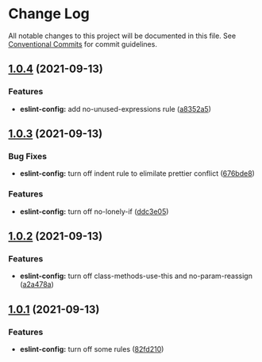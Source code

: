 # Change Log

All notable changes to this project will be documented in this file.
See [Conventional Commits](https://conventionalcommits.org) for commit guidelines.

## [1.0.4](https://github.com/fenghan34/configurations/compare/v1.0.3...v1.0.4) (2021-09-13)

### Features

- **eslint-config:** add no-unused-expressions rule ([a8352a5](https://github.com/fenghan34/configurations/commit/a8352a50843acd37d9df8a92b23f9835455d5dbd))

## [1.0.3](https://github.com/fenghan34/configurations/compare/v1.0.2...v1.0.3) (2021-09-13)

### Bug Fixes

- **eslint-config:** turn off indent rule to elimilate prettier conflict ([676bde8](https://github.com/fenghan34/configurations/commit/676bde8f0bccb30e651eb8b318739660d859da86))

### Features

- **eslint-config:** turn off no-lonely-if ([ddc3e05](https://github.com/fenghan34/configurations/commit/ddc3e0525c20c1cd6be098903cc61fab73165b56))

## [1.0.2](https://github.com/fenghan34/configurations/compare/v1.0.1...v1.0.2) (2021-09-13)

### Features

- **eslint-config:** turn off class-methods-use-this and no-param-reassign ([a2a478a](https://github.com/fenghan34/configurations/commit/a2a478ae3a59ab0553aabbf546c27f735c872643))

## [1.0.1](https://github.com/fenghan34/configurations/compare/v1.0.0...v1.0.1) (2021-09-13)

### Features

- **eslint-config:** turn off some rules ([82fd210](https://github.com/fenghan34/configurations/commit/82fd210ecb3f7c3161ed76c80e0659ad8de6c672))

